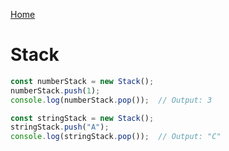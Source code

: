 [Home](../../README.md)

# Stack

```ts
const numberStack = new Stack();
numberStack.push(1);
console.log(numberStack.pop());  // Output: 3

const stringStack = new Stack();
stringStack.push("A");
console.log(stringStack.pop());  // Output: "C"
```